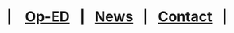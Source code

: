 # | &nbsp;&nbsp; [Op-ED](https://crowned-eagle.github.io/THAMr/Op-Ed.html)  &nbsp;&nbsp;|&nbsp;&nbsp;  [News](https://crowned-eagle.github.io/THAMr/News.html)   &nbsp;&nbsp;|&nbsp;&nbsp; [Contact](https://crowned-eagle.github.io/THAMr/Contact.html) &nbsp;&nbsp;|
